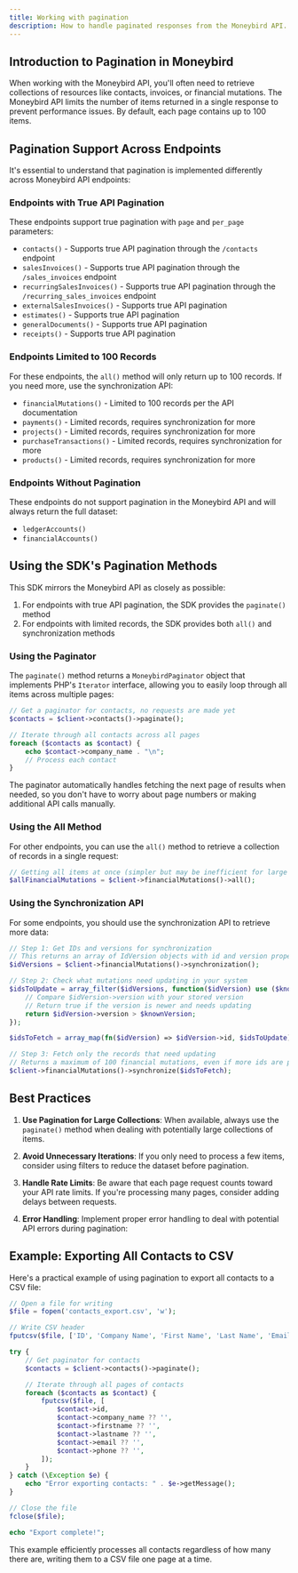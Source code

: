 ```yaml
---
title: Working with pagination
description: How to handle paginated responses from the Moneybird API.
---
```


## Introduction to Pagination in Moneybird

When working with the Moneybird API, you'll often need to retrieve collections of resources like contacts, invoices, or financial mutations. The Moneybird API limits the number of items returned in a single response to prevent performance issues. By default, each page contains up to 100 items.

## Pagination Support Across Endpoints

It's essential to understand that pagination is implemented differently across Moneybird API endpoints:

### Endpoints with True API Pagination

These endpoints support true pagination with `page` and `per_page` parameters:

- `contacts()` - Supports true API pagination through the `/contacts` endpoint
- `salesInvoices()` - Supports true API pagination through the `/sales_invoices` endpoint
- `recurringSalesInvoices()` - Supports true API pagination through the `/recurring_sales_invoices` endpoint
- `externalSalesInvoices()` - Supports true API pagination
- `estimates()` - Supports true API pagination
- `generalDocuments()` - Supports true API pagination
- `receipts()` - Supports true API pagination

### Endpoints Limited to 100 Records

For these endpoints, the `all()` method will only return up to 100 records. If you need more, use the synchronization API:

- `financialMutations()` - Limited to 100 records per the API documentation
- `payments()` - Limited records, requires synchronization for more
- `projects()` - Limited records, requires synchronization for more
- `purchaseTransactions()` - Limited records, requires synchronization for more
- `products()` - Limited records, requires synchronization for more

### Endpoints Without Pagination

These endpoints do not support pagination in the Moneybird API and will always return the full dataset:

- `ledgerAccounts()`
- `financialAccounts()`

## Using the SDK's Pagination Methods

This SDK mirrors the Moneybird API as closely as possible:

1. For endpoints with true API pagination, the SDK provides the `paginate()` method
2. For endpoints with limited records, the SDK provides both `all()` and synchronization methods

### Using the Paginator

The `paginate()` method returns a `MoneybirdPaginator` object that implements PHP's `Iterator` interface, allowing you to easily loop through all items across multiple pages:

```php
// Get a paginator for contacts, no requests are made yet
$contacts = $client->contacts()->paginate();

// Iterate through all contacts across all pages
foreach ($contacts as $contact) {
    echo $contact->company_name . "\n";
    // Process each contact
}
```

The paginator automatically handles fetching the next page of results when needed, so you don't have to worry about page numbers or making additional API calls manually.

### Using the All Method

For other endpoints, you can use the `all()` method to retrieve a collection of records in a single request:

```php
// Getting all items at once (simpler but may be inefficient for large datasets)
$allFinancialMutations = $client->financialMutations()->all();
```

### Using the Synchronization API

For some endpoints, you should use the synchronization API to retrieve more data:

```php
// Step 1: Get IDs and versions for synchronization
// This returns an array of IdVersion objects with id and version properties
$idVersions = $client->financialMutations()->synchronization();

// Step 2: Check what mutations need updating in your system
$idsToUpdate = array_filter($idVersions, function($idVersion) use ($knownVersion) {
    // Compare $idVersion->version with your stored version
    // Return true if the version is newer and needs updating
    return $idVersion->version > $knownVersion;
});

$idsToFetch = array_map(fn($idVersion) => $idVersion->id, $idsToUpdate);

// Step 3: Fetch only the records that need updating
// Returns a maximum of 100 financial mutations, even if more ids are provided.
$client->financialMutations()->synchronize($idsToFetch);
```

## Best Practices

1. **Use Pagination for Large Collections**: When available, always use the `paginate()` method when dealing with potentially large collections of items.

2. **Avoid Unnecessary Iterations**: If you only need to process a few items, consider using filters to reduce the dataset before pagination.

3. **Handle Rate Limits**: Be aware that each page request counts toward your API rate limits. If you're processing many pages, consider adding delays between requests.

4. **Error Handling**: Implement proper error handling to deal with potential API errors during pagination:

## Example: Exporting All Contacts to CSV

Here's a practical example of using pagination to export all contacts to a CSV file:

```php
// Open a file for writing
$file = fopen('contacts_export.csv', 'w');

// Write CSV header
fputcsv($file, ['ID', 'Company Name', 'First Name', 'Last Name', 'Email', 'Phone']);

try {
    // Get paginator for contacts
    $contacts = $client->contacts()->paginate();

    // Iterate through all pages of contacts
    foreach ($contacts as $contact) {
        fputcsv($file, [
            $contact->id,
            $contact->company_name ?? '',
            $contact->firstname ?? '',
            $contact->lastname ?? '',
            $contact->email ?? '',
            $contact->phone ?? '',
        ]);
    }
} catch (\Exception $e) {
    echo "Error exporting contacts: " . $e->getMessage();
}

// Close the file
fclose($file);

echo "Export complete!";
```

This example efficiently processes all contacts regardless of how many there are, writing them to a CSV file one page at a time.
